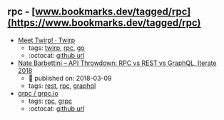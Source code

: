 rpc - [www.bookmarks.dev/tagged/rpc](https://www.bookmarks.dev/tagged/rpc)
---
* [Meet Twirp! · Twirp](https://twitchtv.github.io/twirp/docs/intro.html)
    * tags: [twirp](../tags/twirp.md), [rpc](../tags/rpc.md), [go](../tags/go.md)
    * :octocat: [github url](https://github.com/twitchtv/twirp)
* [Nate Barbettini – API Throwdown: RPC vs REST vs GraphQL, Iterate 2018](https://www.youtube.com/watch?v=IvsANO0qZEg)
    * :calendar: published on: 2018-03-09
    * tags: [rest](../tags/rest.md), [rpc](../tags/rpc.md), [graphql](../tags/graphql.md)
* [grpc / grpc.io](https://grpc.io/)
    * tags: [rpc](../tags/rpc.md), [grpc](../tags/grpc.md)
    * :octocat: [github url](https://github.com/grpc/)
